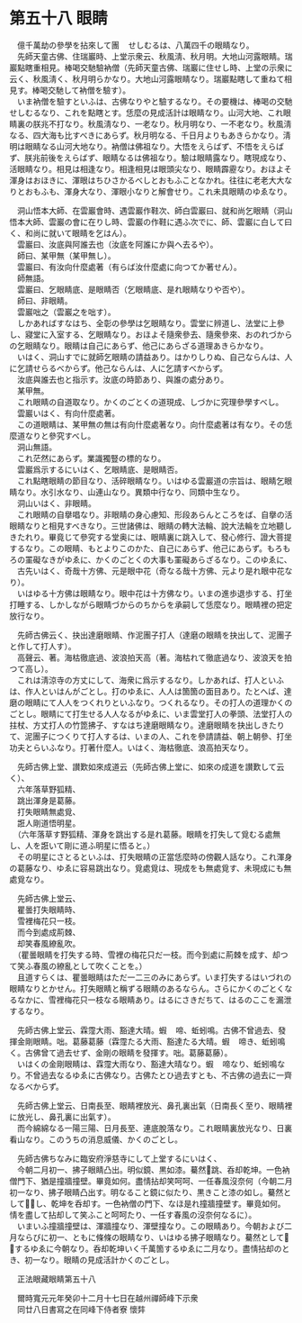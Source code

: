 # 第五十八 眼睛
　億千萬劫の參學を拈來して團<img width="16" height="16" src="_cX6CEDb.png" border="0">せしむるは、八萬四千の眼睛なり。  
　先師天童古佛、住瑞巖時、上堂示衆云、秋風淸、秋月明。大地山河露眼睛。瑞巖點瞎重相見。棒喝交馳驗衲僧（先師天童古佛、瑞巖に住せし時、上堂の示衆に云く、秋風淸く、秋月明らかなり。大地山河露眼睛なり。瑞巖點瞎して重ねて相見す。棒喝交馳して衲僧を驗す）。  
　いま衲僧を驗すといふは、古佛なりやと驗するなり。その要機は、棒喝の交馳せしむるなり、これを點瞎とす。恁麼の見成活計は眼睛なり。山河大地、これ眼睛裏の朕兆不打なり。秋風淸なり、一老なり。秋月明なり、一不老なり。秋風淸なる、四大海も比すべきにあらず。秋月明なる、千日月よりもあきらかなり。淸明は眼睛なる山河大地なり。衲僧は佛祖なり。大悟をえらばず、不悟をえらばず、朕兆前後をえらばず、眼睛なるは佛祖なり。驗は眼睛露なり。瞎現成なり、活眼睛なり。相見は相逢なり。相逢相見は眼頭尖なり、眼睛霹靂なり。おほよそ渾身はおほきに、渾眼はちひさかるべしとおもふことなかれ。往往に老老大大なりとおもふも、渾身大なり、渾眼小なりと解會せり。これ未具眼睛のゆゑなり。  
  
　洞山悟本大師、在雲巖會時、遇雲巖作鞋次、師白雲巖曰、就和尚乞眼睛（洞山悟本大師、雲巖の會に在りし時、雲巖の作鞋に遇ふ次でに、師、雲巖に白して曰く、和尚に就いて眼睛を乞はん）。  
　雲巖曰、汝底與阿誰去也（汝底を阿誰にか與へ去るや）。  
　師曰、某甲無（某甲無し）。  
　雲巖曰、有汝向什麼處著（有らば汝什麼處に向つてか著せん）。  
　師無語。  
　雲巖曰、乞眼睛底、是眼睛否（乞眼睛底、是れ眼睛なりや否や）。  
　師曰、非眼睛。  
　雲巖咄之（雲巖之を咄す）。  
　しかあればすなはち、全彰の參學は乞眼睛なり。雲堂に辨道し、法堂に上參し、寢堂に入室する、乞眼睛なり。おほよそ隨衆參去、隨衆參來、おのれづからの乞眼睛なり。眼睛は自己にあらず、他己にあらざる道理あきらかなり。  
　いはく、洞山すでに就師乞眼睛の請益あり。はかりしりぬ、自己ならんは、人に乞請せらるべからず。他己ならんは、人に乞請すべからず。  
　汝底與誰去也と指示す。汝底の時節あり、與誰の處分あり。  
　某甲無。  
　これ眼睛の自道取なり。かくのごとくの道現成、しづかに究理參學すべし。  
　雲巖いはく、有向什麼處著。  
　この道眼睛は、某甲無の無は有向什麼處著なり。向什麼處著は有なり。その恁麼道なりと參究すべし。  
　洞山無語。  
　これ茫然にあらず。業識獨豎の標的なり。  
　雲巖爲示するにいはく、乞眼睛底、是眼睛否。  
　これ點瞎眼睛の節目なり、活碎眼睛なり。いはゆる雲巖道の宗旨は、眼睛乞眼睛なり。水引水なり、山連山なり。異類中行なり、同類中生なり。  
　洞山いはく、非眼睛。  
　これ眼睛の自擧唱なり。非眼睛の身心慮知、形段あらんところをば、自擧の活眼睛なりと相見すべきなり。三世諸佛は、眼睛の轉大法輪、說大法輪を立地聽しきたれり。畢竟じて參究する堂奥には、眼睛裏に跳入して、發心修行、證大菩提するなり。この眼睛、もとよりこのかた、自己にあらず、他己にあらず。もろもろの罣礙なきがゆゑに、かくのごとくの大事も罣礙あらざるなり。このゆゑに、  
　古先いはく、奇哉十方佛、元是眼中花（奇なる哉十方佛、元より是れ眼中花なり）。  
　いはゆる十方佛は眼睛なり。眼中花は十方佛なり。いまの進歩退歩する、打坐打睡する、しかしながら眼睛づからのちからを承嗣して恁麼なり。眼睛裡の把定放行なり。  
  
　先師古佛云く、抉出達磨眼睛、作泥團子打人（達磨の眼睛を抉出して、泥團子と作して打人す）。  
　高聲云、著。海枯徹底過、波浪拍天高（著。海枯れて徹底過なり、波浪天を拍つて高し）。  
　これは淸涼寺の方丈にして、海衆に爲示するなり。しかあれば、打人といふは、作人といはんがごとし。打のゆゑに、人人は箇箇の面目あり。たとへば、達磨の眼睛にて人人をつくれりといふなり。つくれるなり。その打人の道理かくのごとし。眼睛にて打生せる人人なるがゆゑに、いま雲堂打人の拳頭、法堂打人の拄杖、方丈打人の竹箆拂子、すなはち達磨眼睛なり。達磨眼睛を抉出しきたりて、泥團子につくりて打人するは、いまの人、これを參請請益、朝上朝參、打坐功夫とらいふなり。打著什麼人。いはく、海枯徹底、浪高拍天なり。  
  
　先師古佛上堂、讃歎如來成道云（先師古佛上堂に、如來の成道を讃歎して云く）、  
　六年落草野狐精、  
　跳出渾身是葛藤。  
　打失眼睛無處覓、  
　誑人剛道悟明星。  
　（六年落草す野狐精、渾身を跳出する是れ葛藤。眼睛を打失して覓むる處無し、人を誑いて剛に道ふ明星に悟ると。）  
　その明星にさとるといふは、打失眼睛の正當恁麼時の傍觀人話なり。これ渾身の葛藤なり、ゆゑに容易跳出なり。覓處覓は、現成をも無處覓す、未現成にも無處覓なり。  
  
　先師古佛上堂云、  
　瞿曇打失眼睛時、  
　雪裡梅花只一枝。  
　而今到處成荊棘、  
　却笑春風繚亂吹。  
　（瞿曇眼睛を打失する時、雪裡の梅花只だ一枝。而今到處に荊棘を成す、却つて笑ふ春風の繚亂として吹くことを。）  
　且道すらくは、瞿曇眼睛はただ一二三のみにあらず。いま打失するはいづれの眼睛なりとかせん。打失眼睛と稱ずる眼睛のあるならん。さらにかくのごとくなるなかに、雪裡梅花只一枝なる眼睛あり。はるにさきだちて、はるのここを漏泄するなり。  
  
　先師古佛上堂云、霖霪大雨、豁達大晴。蝦<img width="16" height="16" src="_c2X4VI3.png" border="0">啼、蚯蚓鳴。古佛不曾過去、發揮金剛眼睛。咄。葛藤葛藤（霖霪たる大雨、豁達たる大晴。蝦<img width="16" height="16" src="_c2X4VI3.png" border="0">啼き、蚯蚓鳴く。古佛曾て過去せず、金剛の眼睛を發揮す。咄。葛藤葛藤）。  
　いはくの金剛眼睛は、霖霪大雨なり、豁達大晴なり。蝦<img width="16" height="16" src="_c2X4VI3.png" border="0">啼なり、蚯蚓鳴なり。不曾過去なるゆゑに古佛なり。古佛たとひ過去すとも、不古佛の過去に一齊なるべからず。  
  
　先師古佛上堂云、日南長至、眼睛裡放光、鼻孔裏出氣（日南長く至り、眼睛裡に放光し、鼻孔裏に出氣す）。  
　而今綿綿なる一陽三陽、日月長至、連底脫落なり。これ眼睛裏放光なり、日裏看山なり。このうちの消息威儀、かくのごとし。  
  
　先師古佛ちなみに臨安府淨慈寺にして上堂するにいはく、  
　今朝二月初一、拂子眼睛凸出。明似鏡、黒如漆。驀然𨁝跳、呑却乾坤。一色衲僧門下、猶是撞牆撞壁。畢竟如何。盡情󠄁拈却笑呵呵、一任春風沒奈何（今朝二月初一なり、拂子眼睛凸出す。明なること鏡に似たり、黒きこと漆の如し。驀然として𨁝跳し、乾坤を呑却す。一色衲僧の門下、なほ是れ撞牆撞壁す。畢竟如何。情󠄁を盡して拈却して笑ふこと呵呵たり、一任す春風の沒奈何なるに）。  
　いまいふ撞牆撞壁は、渾牆撞なり、渾壁撞なり。この眼睛あり。今朝および二月ならびに初一、ともに條條の眼睛なり、いはゆる拂子眼睛なり。驀然として𨁝跳するゆゑに今朝なり。呑却乾坤いく千萬箇するゆゑに二月なり。盡情󠄁拈却のとき、初一なり。眼睛の見成活計かくのごとし。  
  
　正法眼藏眼睛第五十八  
  
　爾時寬元元年癸卯十二月十七日在越州禪師峰下示衆  
　同廿八日書寫之在同峰下侍者寮 懷弉